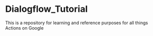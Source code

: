 # Dialogflow_Tutorial
This is a repository for learning and reference purposes for all things Actions on Google
